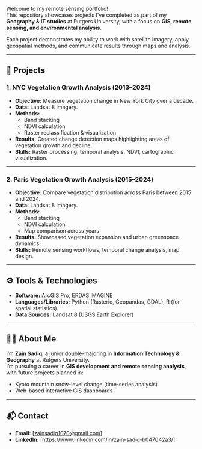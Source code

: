 Welcome to my remote sensing portfolio!  
This repository showcases projects I’ve completed as part of my **Geography & IT studies** at Rutgers University, with a focus on **GIS, remote sensing, and environmental analysis**.  

Each project demonstrates my ability to work with satellite imagery, apply geospatial methods, and communicate results through maps and analysis.

---

## 📂 Projects

### 1. NYC Vegetation Growth Analysis (2013–2024)
- **Objective:** Measure vegetation change in New York City over a decade.  
- **Data:** Landsat 8 imagery.  
- **Methods:**  
  - Band stacking  
  - NDVI calculation  
  - Raster reclassification & visualization  
- **Results:** Created change detection maps highlighting areas of vegetation growth and decline.  
- **Skills:** Raster processing, temporal analysis, NDVI, cartographic visualization.

---

### 2. Paris Vegetation Growth Analysis (2015–2024)
- **Objective:** Compare vegetation distribution across Paris between 2015 and 2024.  
- **Data:** Landsat 8 imagery.  
- **Methods:**  
  - Band stacking  
  - NDVI calculation  
  - Map comparison across years  
- **Results:** Showcased vegetation expansion and urban greenspace dynamics.  
- **Skills:** Remote sensing workflows, temporal change analysis, map design.

---

## ⚙️ Tools & Technologies
- **Software:** ArcGIS Pro, ERDAS IMAGINE  
- **Languages/Libraries:** Python (Rasterio, Geopandas, GDAL), R (for spatial statistics)  
- **Data Sources:** Landsat 8 (USGS Earth Explorer)

---

## 🧑‍💻 About Me
I’m **Zain Sadiq**, a junior double-majoring in **Information Technology & Geography** at Rutgers University.  
I’m pursuing a career in **GIS development and remote sensing analysis**, with future projects planned in:  
- Kyoto mountain snow-level change (time-series analysis)  
- Web-based interactive GIS dashboards  

---

## 📬 Contact
- **Email:** [zainsadiq1070@gmail.com] 
- **LinkedIn:**  [https://www.linkedin.com/in/zain-sadiq-b047042a3/]
